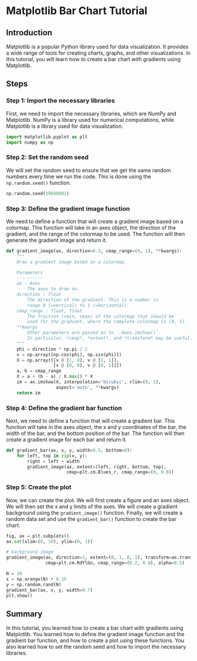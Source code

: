 # Matplotlib Bar Chart Tutorial

## Introduction

Matplotlib is a popular Python library used for data visualization. It provides a wide range of tools for creating charts, graphs, and other visualizations. In this tutorial, you will learn how to create a bar chart with gradients using Matplotlib.

## Steps

### Step 1: Import the necessary libraries

First, we need to import the necessary libraries, which are NumPy and Matplotlib. NumPy is a library used for numerical computations, while Matplotlib is a library used for data visualization.

```python
import matplotlib.pyplot as plt
import numpy as np
```

### Step 2: Set the random seed

We will set the random seed to ensure that we get the same random numbers every time we run the code. This is done using the `np.random.seed()` function.

```python
np.random.seed(19680801)
```

### Step 3: Define the gradient image function

We need to define a function that will create a gradient image based on a colormap. This function will take in an axes object, the direction of the gradient, and the range of the colormap to be used. The function will then generate the gradient image and return it.

```python
def gradient_image(ax, direction=0.3, cmap_range=(0, 1), **kwargs):
    """
    Draw a gradient image based on a colormap.

    Parameters
    ----------
    ax : Axes
        The axes to draw on.
    direction : float
        The direction of the gradient. This is a number in
        range 0 (=vertical) to 1 (=horizontal).
    cmap_range : float, float
        The fraction (cmin, cmax) of the colormap that should be
        used for the gradient, where the complete colormap is (0, 1).
    **kwargs
        Other parameters are passed on to `.Axes.imshow()`.
        In particular, *cmap*, *extent*, and *transform* may be useful.
    """
    phi = direction * np.pi / 2
    v = np.array([np.cos(phi), np.sin(phi)])
    X = np.array([[v @ [1, 0], v @ [1, 1]],
                  [v @ [0, 0], v @ [0, 1]]])
    a, b = cmap_range
    X = a + (b - a) / X.max() * X
    im = ax.imshow(X, interpolation='bicubic', clim=(0, 1),
                   aspect='auto', **kwargs)
    return im
```

### Step 4: Define the gradient bar function

Next, we need to define a function that will create a gradient bar. This function will take in the axes object, the x and y coordinates of the bar, the width of the bar, and the bottom position of the bar. The function will then create a gradient image for each bar and return it.

```python
def gradient_bar(ax, x, y, width=0.5, bottom=0):
    for left, top in zip(x, y):
        right = left + width
        gradient_image(ax, extent=(left, right, bottom, top),
                       cmap=plt.cm.Blues_r, cmap_range=(0, 0.8))
```

### Step 5: Create the plot

Now, we can create the plot. We will first create a figure and an axes object. We will then set the x and y limits of the axes. We will create a gradient background using the `gradient_image()` function. Finally, we will create a random data set and use the `gradient_bar()` function to create the bar chart.

```python
fig, ax = plt.subplots()
ax.set(xlim=(0, 10), ylim=(0, 1))

# background image
gradient_image(ax, direction=1, extent=(0, 1, 0, 1), transform=ax.transAxes,
               cmap=plt.cm.RdYlGn, cmap_range=(0.2, 0.8), alpha=0.5)

N = 10
x = np.arange(N) + 0.15
y = np.random.rand(N)
gradient_bar(ax, x, y, width=0.7)
plt.show()
```

## Summary

In this tutorial, you learned how to create a bar chart with gradients using Matplotlib. You learned how to define the gradient image function and the gradient bar function, and how to create a plot using these functions. You also learned how to set the random seed and how to import the necessary libraries.
